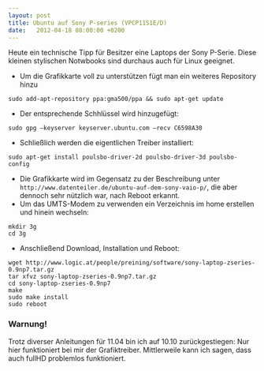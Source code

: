 ```yaml
---
layout: post
title: Ubuntu auf Sony P-series (VPCP11S1E/D)
date:   2012-04-18 08:00:00 +0200
---
```


Heute ein technische Tipp für Besitzer eine Laptops der Sony
P-Serie. Diese kleinen stylischen Notwbooks sind durchaus auch für Linux
geeignet.

-   Um die Grafikkarte voll zu unterstützen fügt man ein weiteres
    Repository hinzu

<!-- -->
    sudo add-apt-repository ppa:gma500/ppa && sudo apt-get update

-   Der entsprechende Schhlüssel wird hinzugefügt:

<!-- -->
    sudo gpg –keyserver keyserver.ubuntu.com –recv C6598A30

-   Schließlich werden die eigentlichen Treiber installiert:

<!-- -->
    sudo apt-get install poulsbo-driver-2d poulsbo-driver-3d poulsbo-config

-   Die Grafikkarte wird im Gegensatz zu der Beschreibung unter
    `http://www.datenteiler.de/ubuntu-auf-dem-sony-vaio-p/`, die aber
    dennoch sehr nützlich war, nach Reboot erkannt.
-   Um das UMTS-Modem zu verwenden ein Verzeichnis im home erstellen und
    hinein wechseln:

<!-- -->
    mkdir 3g
    cd 3g

-   Anschließend Download, Installation und Reboot:

<!-- -->
    wget http://www.logic.at/people/preining/software/sony-laptop-zseries-0.9np7.tar.gz
    tar xfvz sony-laptop-zseries-0.9np7.tar.gz
    cd sony-laptop-zseries-0.9np7
    make
    sudo make install
    sudo reboot

### Warnung!

Trotz diverser Anleitungen für 11.04 bin ich auf 10.10 zurückgestiegen:
Nur hier funktioniert bei mir der Grafiktreiber. Mittlerweile kann ich
sagen, dass auch fullHD problemlos funktioniert.